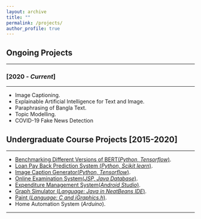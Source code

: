 ```yaml
---
layout: archive
title: ""
permalink: /projects/
author_profile: true
---
```


## Ongoing Projects
----------------

### [2020 - *Current*]
-----------
* Image Captioning.
* Explainable Artificial Intelligence for Text and Image.
* Paraphrasing of Bangla Text.
* Topic Modelling.
* COVID-19 Fake News Detection

## Undergraduate Course Projects [2015-2020]
----------------
* [Benchmarking Different Versions of BERT(*Python, Tensorflow*)](https://github.com/joyjft/Benchmarking-different-version-of-bert-).
* [Loan Pay Back Prediction System (*Python, Scikit learn*)](https://github.com/joyjft/Data-Science-Machine-Learning/tree/master/Loan%20Pay%20Back%20Predictor).
* [Image Caption Generator(*Python, Tensorflow*)](https://github.com/joyjft/Image-Caption-Genarator).
* [Online Examination System(*JSP, Java Database*)](https://github.com/joyjft/Online-Written-Examination-System).
* [Expenditure Management System(*Android Studio*)](https://github.com/joyjft/DailyCost).
* [Graph Simulator (*Language: Java in NeatBeans IDE*)](https://github.com/joyjft/Graph-Simulator).
* [Paint (*Language: C and iGraphics.h*)](https://github.com/sajib-kumar/Paint).
* Home Automation System (*Arduino*).

__________________________________________________
